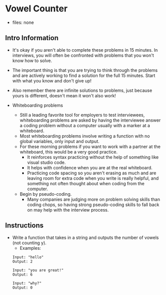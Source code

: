 # Vowel Counter

* files: none

## Intro Information

* It's okay if you aren't able to complete these problems in 15 minutes. In interviews, you will often be confronted with problems that you won't know how to solve.

* The important thing is that you are trying to think through the problems and are actively working to find a solution for the full 15 minutes. Start with what you know and don't give up!

* Also remember there are infinite solutions to problems, just because yours is different, doesn't mean it won't also work!

* Whiteboarding problems
    * Still a leading favorite tool for employers to test interviewees, whiteboarding problems are asked by having the interviewee answer a coding problem without a computer usually with a marker at a whiteboard.
    * Most whiteboarding problems involve writing a function with no global variables, only input and output.
    * For these morning problems if you want to work with a partner at the whiteboard, this would be a very good practice.
        * It reinforces syntax practicing without the help of something like visual studio code.
        * It helps with confidence when you are at the real whiteboard.
        * Practicing code spacing so you aren't erasing as much and are leaving room for extra code when you write is really helpful, and something not often thought about when coding from the computer.
    * Begin by pseudo-coding. 
        * Many companies are judging more on problem solving skills than coding chops, so having strong pseudo-coding skills to fall back on may help with the interview process. 

## Instructions

* Write a function that takes in a string and outputs the number of vowels (not counting y).
    * Examples:
    ```
    Input: "hello"
    Output: 2
    ```
    ```
    Input: "you are great!"
    Output: 6
    ```
    ```
    Input: "why?"
    Output: 0
    ```